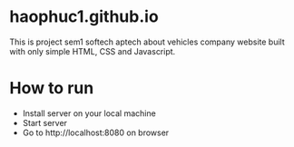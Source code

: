 # haophuc1.github.io

This is project sem1 softech aptech about vehicles company website built with only simple HTML, CSS and Javascript.

# How to run

- Install server on your local machine
- Start server
- Go to http://localhost:8080 on browser

